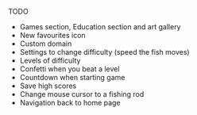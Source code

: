 TODO

* Games section, Education section and art gallery
* New favourites icon
* Custom domain
* Settings to change difficulty (speed the fish moves)
* Levels of difficulty
* Confetti when you beat a level
* Countdown when starting game
* Save high scores
* Change mouse cursor to a fishing rod
* Navigation back to home page
